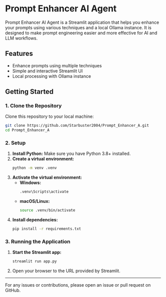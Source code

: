 # Prompt Enhancer AI Agent

Prompt Enhancer AI Agent is a Streamlit application that helps you enhance your prompts using various techniques and a local Ollama instance. It is designed to make prompt engineering easier and more effective for AI and LLM workflows.

## Features
- Enhance prompts using multiple techniques
- Simple and interactive Streamlit UI
- Local processing with Ollama instance

## Getting Started

### 1. Clone the Repository
Clone this repository to your local machine:
```bash
git clone https://github.com/Starbuster2004/Prompt_Enhancer_A.git
cd Prompt_Enhancer_A
```

### 2. Setup

1. **Install Python:** Make sure you have Python 3.8+ installed.
2. **Create a virtual environment:**
    ```bash
    python -m venv .venv
    ```
3. **Activate the virtual environment:**
    - **Windows:**
        ```bash
        .venv\Scripts\activate
        ```
    - **macOS/Linux:**
        ```bash
        source .venv/bin/activate
        ```
4. **Install dependencies:**
    ```bash
    pip install -r requirements.txt
    ```

### 3. Running the Application

1. **Start the Streamlit app:**
    ```bash
    streamlit run app.py
    ```
2. Open your browser to the URL provided by Streamlit.

---

For any issues or contributions, please open an issue or pull request on GitHub.
